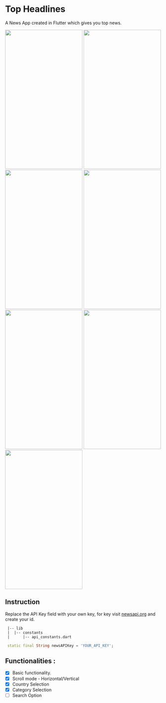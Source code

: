 # Top Headlines
A News App created in Flutter which gives you top news.

<img src="https://user-images.githubusercontent.com/62109756/119769701-88aa2f00-bed8-11eb-84cb-48c98b87cc8f.gif" width="250" height="450"/> <img src="https://user-images.githubusercontent.com/62109756/119769986-2c93da80-bed9-11eb-8746-fc8cd4d90267.gif" width="250" height="450"/> <img src="https://user-images.githubusercontent.com/62109756/119770005-374e6f80-bed9-11eb-830a-bc656c8e85bf.gif" width="250" height="450"/> <img src="https://user-images.githubusercontent.com/62109756/119770661-1e928980-beda-11eb-82f9-4dc90634fc53.gif" width="250" height="450"/> <img src="https://user-images.githubusercontent.com/62109756/119770644-16d2e500-beda-11eb-8497-1c3f53c06a18.gif" width="250" height="450"/>
<img src="https://user-images.githubusercontent.com/62109756/119770697-2ce0a580-beda-11eb-8131-1de1d5b74a98.gif" width="250" height="450"/>
<img src="https://user-images.githubusercontent.com/62109756/119770693-2b16e200-beda-11eb-8306-f770cbd84ede.gif" width="250" height="450"/>



 ##  Instruction
 Replace the API Key field with your own key, for key visit [newsapi.org](https://newsapi.org/) and create your id.
 
 ```
  |-- lib
  |  |-- constants
  |      |-- api_constants.dart

 ```
 
 ```dart
  static final String newsAPIKey = 'YOUR_API_KEY';
```

## Functionalities :
- [x] Basic functionality.
- [x] Scroll mode - Horizontal/Vertical
- [x] Country Selection
- [x] Category Selection
- [ ] Search Option
